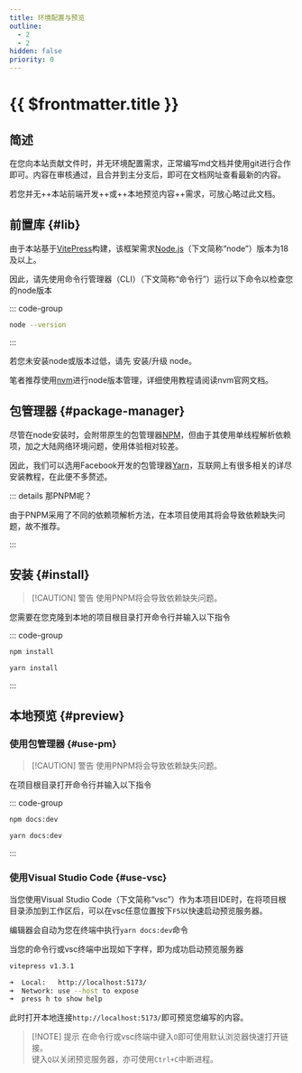 ```yaml
---
title: 环境配置与预览
outline:
  - 2
  - 2
hidden: false
priority: 0
---
```


# {{ $frontmatter.title }}

## 简述

在您向本站贡献文件时，并无环境配置需求，正常编写md文档并使用git进行合作即可。内容在审核通过，且合并到主分支后，即可在文档网址查看最新的内容。

若您并无++本站前端开发++或++本地预览内容++需求，可放心略过此文档。

## 前置库 {#lib}

由于本站基于[VitePress](https://vitepress.dev/zh/)构建，该框架需求[Node.js](https://nodejs.org/zh-cn)（下文简称“node”）版本为18及以上。

因此，请先使用命令行管理器（CLI）（下文简称“命令行”）运行以下命令以检查您的node版本

::: code-group
```sh [sh]
node --version
```
:::

若您未安装node或版本过低，请先 安装/升级 node。

笔者推荐使用[nvm](https://nvm.uihtm.com/)进行node版本管理，详细使用教程请阅读nvm官网文档。

## 包管理器 {#package-manager}

尽管在node安装时，会附带原生的包管理器[NPM](https://dev.nodejs.cn/learn/an-introduction-to-the-npm-package-manager/)，但由于其使用单线程解析依赖项，加之大陆网络环境问题，使用体验相对较差。

因此，我们可以选用Facebook开发的包管理器[Yarn](https://yarnpkg.com/)，互联网上有很多相关的详尽安装教程，在此便不多赘述。

::: details 那PNPM呢？

由于PNPM采用了不同的依赖项解析方法，在本项目使用其将会导致依赖缺失问题，故不推荐。

:::

## 安装 {#install}

>[!CAUTION] 警告
>使用PNPM将会导致依赖缺失问题。

您需要在您克隆到本地的项目根目录打开命令行并输入以下指令

::: code-group
```sh [npm]
npm install
```
```sh [yarn]
yarn install
```
:::

## 本地预览 {#preview}

### 使用包管理器 {#use-pm}

>[!CAUTION] 警告
>使用PNPM将会导致依赖缺失问题。

在项目根目录打开命令行并输入以下指令

::: code-group
```sh [npm]
npm docs:dev
```
```sh [yarn]
yarn docs:dev
```
:::

### 使用Visual Studio Code {#use-vsc}

当您使用Visual Studio Code（下文简称“vsc”）作为本项目IDE时，在将项目根目录添加到工作区后，可以在vsc任意位置按下`F5`以快速启动预览服务器。

编辑器会自动为您在终端中执行`yarn docs:dev`命令

当您的命令行或vsc终端中出现如下字样，即为成功启动预览服务器

```sh
vitepress v1.3.1

➜  Local:   http://localhost:5173/
➜  Network: use --host to expose
➜  press h to show help
```

此时打开本地连接`http://localhost:5173/`即可预览您编写的内容。

>[!NOTE] 提示
> 在命令行或vsc终端中键入`O`即可使用默认浏览器快速打开链接。  
> 键入`Q`以关闭预览服务器，亦可使用`Ctrl+C`中断进程。
